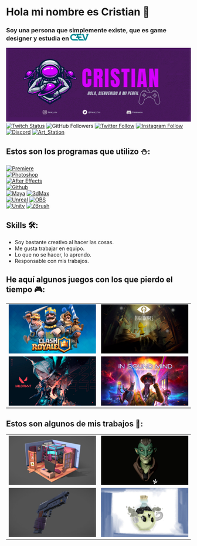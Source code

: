 # Hola mi nombre es Cristian 🤘
### Soy una persona que simplemente existe, que es game designer y estudia en  [<img src="https://raw.githubusercontent.com/Cristian-Romero-2B/Cristian-Romero-2B/main/Imagenes/Logo_cev.png" width=50>](https://www.cevbarcelona.com/)

[<img src="https://raw.githubusercontent.com/Cristian-Romero-2B/Cristian-Romero-2B/main/Imagenes/Banner.png" width=900>](https://github.com/Cristian-Romero-2B)
[![Twitch Status](https://img.shields.io/twitch/status/fatal_cris?style=social)](https://twitch.tv/fatal_cris)
![GitHub Followers](https://img.shields.io/github/followers/Cristian-Romero-2B?style=social)
[![Twitter Follow](https://img.shields.io/twitter/follow/Fatal_Cris?style=social)](https://twitter.com/Fatal_Cris)
[![Instagram Follow](https://img.shields.io/badge/Instagram-FFFFFF?style=social&logo=instagram&labelColor=E4405F)](https://instagram.com/fatal_cris)
[![Discord](https://img.shields.io/badge/Discord-FFFFFF?style=social&logo=discord&labelColor=E4405)](https://discord.gg/xG8Enr3u)
[![Art_Station](https://img.shields.io/badge/ArtStation-FFFFFF?style=social&logo=artstation&labelColor=E4405F)](https://www.artstation.com/art_cris)

## Estos son los programas que utilizo ⛄:
[![Premiere](https://img.shields.io/badge/Adobe_Premiere-7F7AC9?style=for-the-badge&logo=adobepremierepro&logoColor=white&labelColor=262076)]()
<br>
[![Photoshop](https://img.shields.io/badge/Adobe_Photoshop-31A8FF?style=for-the-badge&logo=adobephotoshop&logoColor=white&labelColor=0775A0)]()
<br>
[![After Effects](https://img.shields.io/badge/Adobe_After_Effects-9999FF?style=for-the-badge&logo=adobeaftereffects&logoColor=white&labelColor=502076)]()
<br>
[![Github](https://img.shields.io/badge/Github_Desktop-EA84E8?style=for-the-badge&logo=github&logoColor=white&labelColor=871585)]()
<br>
[![Maya](https://img.shields.io/badge/Maya-0696D7?style=for-the-badge&logo=autodesk&logoColor=white&labelColor=125875)]()
[![3dMax](https://img.shields.io/badge/3dsMax-0696D7?style=for-the-badge&logo=autodesk&logoColor=white&labelColor=125875)]()
<br>
[![Unreal](https://img.shields.io/badge/Unreal-999999?style=for-the-badge&logo=unrealengine&logoColor=white&labelColor=1F1F1F)]()
[![OBS](https://img.shields.io/badge/OBS-999999?style=for-the-badge&logo=obsstudio&logoColor=white&labelColor=1F1F1F)]()
<br>
[![Unity](https://img.shields.io/badge/Unity-FFFFFF?style=for-the-badge&logo=unity&logoColor=white&labelColor=1F1F1F)]()
[![ZBrush](https://img.shields.io/badge/ZBrush-F8F8F5?style=for-the-badge&logo=zerply&logoColor=white&labelColor=1F1F1F)]()
<br>
## Skills 🛠:
- Soy bastante creativo al hacer las cosas.
- Me gusta trabajar en equipo.
- Lo que no se hacer, lo aprendo.
- Responsable con mis trabajos.
## He aquí algunos juegos con los que pierdo el tiempo 🎮:
<table style="width:100%">
  <tr>
  <td>
          <a href="https://clashroyale.com/es/">
                <img src="https://raw.githubusercontent.com/Cristian-Romero-2B/Cristian-Romero-2B/main/Games/Clash_Royale.png">
        </a>
	</td>
  <td>
          <a href="https://es.bandainamcoent.eu/little-nightmares/little-nightmares">
                <img src="https://raw.githubusercontent.com/Cristian-Romero-2B/Cristian-Romero-2B/main/Games/little-nightmares.png">
	</a>
	</td>
  </tr>
  <tr>
  <td>
	  <a href="https://playvalorant.com/es-es/">
	 	 <img src="https://raw.githubusercontent.com/Cristian-Romero-2B/Cristian-Romero-2B/main/Games/Valorant.png">
	  </a>
	</td>
	<td>
	<a href="https://store.epicgames.com/es-ES/p/in-sound-mind">
  		<img src="https://raw.githubusercontent.com/Cristian-Romero-2B/Cristian-Romero-2B/main/Games/In_Sound_Mind.png">
		  </tr>
</table>
</table>

## Estos son algunos de mis trabajos 🤨:
<table style="width:100%">
  <tr>
  <td>
          <a href="https://www.artstation.com/artwork/lROByz">
                <img src="https://raw.githubusercontent.com/Cristian-Romero-2B/Cristian-Romero-2B/main/Trabajos/Diorama.png">
        </a>
	</td>
  <td>
          <a href="https://www.artstation.com/artwork/QnRLEL">
                <img src="https://raw.githubusercontent.com/Cristian-Romero-2B/Cristian-Romero-2B/main/Trabajos/Zbrush.png">
	</a>
	</td>
  </tr>
  <tr>
  <td>
	  <a href="https://www.artstation.com/artwork/d041dX">
	 	 <img src="https://raw.githubusercontent.com/Cristian-Romero-2B/Cristian-Romero-2B/main/Trabajos/Pistola.png">
	  </a>
	</td>
	<td>
	<a href="https://www.artstation.com/artwork/EaYEB0">
  		<img src="https://raw.githubusercontent.com/Cristian-Romero-2B/Cristian-Romero-2B/main/Trabajos/Prop.png">
		  </tr>
</table>
</table>


<!--
**Cristian-Romero-2B/Cristian-Romero-2B** is a ✨ _special_ ✨ repository because its `README.md` (this file) appears on your GitHub profile.

Here are some ideas to get you started:

- 🔭 I’m currently working on ...
- 🌱 I’m currently learning ...
- 👯 I’m looking to collaborate on ...
- 🤔 I’m looking for help with ...
- 💬 Ask me about ...
- 📫 How to reach me: ...
- 😄 Pronouns: ...
- ⚡ Fun fact: ...
-->

